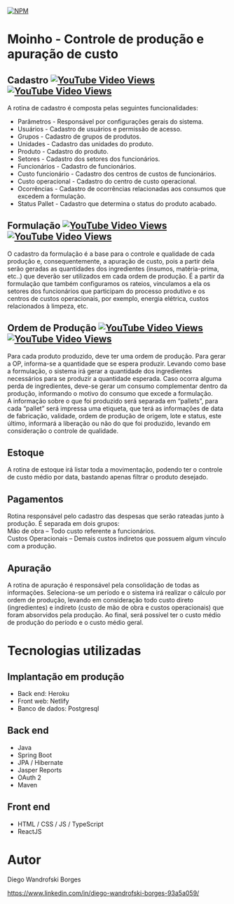 [![NPM](https://img.shields.io/npm/l/react)](https://github.com/DiegoWanBorges/moinho/blob/main/LICENSE)

# Moinho - Controle de produção e apuração de custo
## Cadastro [![YouTube Video Views](https://img.shields.io/youtube/views/GY9IN5eLZmA?label=Cadastro%20Web&style=social)](https://www.youtube.com/watch?v=GY9IN5eLZmA) [![YouTube Video Views](https://img.shields.io/youtube/views/zDfWIWJTCrM?label=Cadastro%20Mobile&style=social)](https://www.youtube.com/watch?v=zDfWIWJTCrM)

A rotina de cadastro é composta pelas seguintes funcionalidades:
- Parâmetros - Responsável por configurações  gerais do sistema.
- Usuários - Cadastro de usuários e permissão de acesso.
- Grupos - Cadastro de grupos de produtos.
- Unidades - Cadastro das unidades do produto.
- Produto - Cadastro do produto.
- Setores - Cadastro dos setores dos funcionários.
- Funcionários - Cadastro de funcionários.
- Custo funcionário - Cadastro dos centros de custos de funcionários.
- Custo operacional - Cadastro do centro de custo operacional.
- Ocorrências - Cadastro de ocorrências relacionadas aos consumos que excedem a formulação.
- Status Pallet - Cadastro que determina o status do produto acabado.

## Formulação [![YouTube Video Views](https://img.shields.io/youtube/views/5g2lOgRidjM?label=Formulação%20Web&style=social)](https://www.youtube.com/watch?v=5g2lOgRidjM) [![YouTube Video Views](https://img.shields.io/youtube/views/gkfm7Wzv3dg?label=Formulação%20Mobile&style=social)](https://www.youtube.com/watch?v=gkfm7Wzv3dg)
  O cadastro da formulação é a base para o controle e qualidade de cada produção e, consequentemente, a apuração de custo, pois a partir dela serão geradas as quantidades dos ingredientes (insumos, matéria-prima, etc..) que deverão ser utilizados em cada ordem de produção. É a partir da formulação que também configuramos os rateios, vinculamos a ela os setores dos funcionários que participam do processo produtivo e os centros de custos operacionais, por exemplo, energia elétrica, custos relacionados à limpeza, etc.

## Ordem de Produção [![YouTube Video Views](https://img.shields.io/youtube/views/YHMtW24M-rE?label=O.P%20Web&style=social)](https://www.youtube.com/watch?v=YHMtW24M-rE) [![YouTube Video Views](https://img.shields.io/youtube/views/Z00XlzhXMu0?label=O.P%20Mobile&style=social)](https://www.youtube.com/watch?v=Z00XlzhXMu0)
Para cada produto produzido, deve ter uma ordem de produção. Para gerar a OP, informa-se a quantidade que se espera produzir. Levando como base a formulação, o sistema irá gerar a quantidade dos ingredientes necessários para se produzir a quantidade esperada. Caso ocorra alguma perda de ingredientes, deve-se gerar um consumo complementar dentro da produção, informando o motivo do consumo que excede a formulação.  
A informação sobre o que foi produzido será separada em “pallets”,  para cada “pallet” será impressa uma etiqueta, que terá as informações de data de fabricação, validade, ordem de produção de origem, lote e status, este último, informará a liberação ou não do que foi produzido, levando em consideração o controle de qualidade.

## Estoque
A rotina de estoque irá listar toda a movimentação, podendo ter o controle de custo médio por data, bastando apenas filtrar o produto desejado.

## Pagamentos
Rotina responsável pelo cadastro das despesas que serão rateadas junto à produção. É separada em dois grupos:  
Mão de obra – Todo custo referente a funcionários.  
Custos Operacionais – Demais custos indiretos que possuem algum vínculo com a produção.
## Apuração
A rotina de apuração é responsável pela consolidação de todas as informações. Seleciona-se um período e o sistema irá realizar o cálculo por ordem de produção, levando em consideração todo custo direto (ingredientes) e indireto (custo de mão de obra e custos operacionais) que foram absorvidos pela produção. Ao final, será possível ter o custo médio de produção do período e o custo médio geral.

# Tecnologias utilizadas
## Implantação em produção
- Back end: Heroku
- Front web: Netlify
- Banco de dados: Postgresql
## Back end
- Java
- Spring Boot
- JPA / Hibernate
- Jasper Reports
- OAuth 2
- Maven
## Front end
- HTML / CSS / JS / TypeScript
- ReactJS



# Autor

Diego Wandrofski Borges

https://www.linkedin.com/in/diego-wandrofski-borges-93a5a059/
